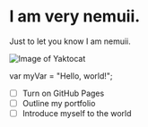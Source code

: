 # I am very nemuii.

Just to let you know I am nemuii.

![Image of Yaktocat](https://octodex.github.com/images/yaktocat.png)

var myVar = "Hello, world!";

- [ ] Turn on GitHub Pages
- [ ] Outline my portfolio
- [ ] Introduce myself to the world
